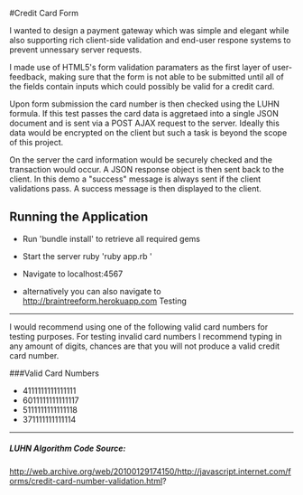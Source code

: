 #Credit Card Form

I wanted to design a payment gateway which was simple and elegant while also supporting rich client-side validation and end-user respone systems to prevent unnessary server requests.

I made use of HTML5's form validation paramaters as the first layer of user-feedback, making sure that the form is not able to be submitted until all of the fields contain inputs which could possibly be valid for a credit card.

Upon form submission the card number is then checked using the LUHN formula. If this test passes the card data is aggretaed into a single JSON document and is sent via a POST AJAX request to the server. Ideally this data would be encrypted on the client but such a task is beyond the scope of this project.

On the server the card information would be securely checked and the transaction would occur. A JSON response object is then sent back to the client. In this demo a "success" message is always sent if the client validations pass. A success message is then displayed to the client.

Running the Application
---

* Run 'bundle install' to retrieve all required gems

* Start the server ruby 'ruby app.rb '

* Navigate to localhost:4567

* alternatively you can also navigate to http://braintreeform.herokuapp.com
Testing
----

I would recommend using one of the following valid card numbers for testing purposes. For testing invalid card numbers I recommend typing in any amount of digits, chances are that you will not produce a valid credit card number.

###Valid Card Numbers

* 4111111111111111
* 6011111111111117
* 5111111111111118
* 371111111111114

---------


##### LUHN Algorithm Code Source:
http://web.archive.org/web/20100129174150/http://javascript.internet.com/forms/credit-card-number-validation.html?
